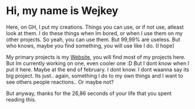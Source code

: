 # Hi, my name is Wejkey

Here, on GH, I put my creations. Things you can use, or if not use, atleast look at them.
I do these things when Im bored, or when I use them on my other projects. So yeah, you can use them. But 99,99% are useless. But who knows, maybe you find something, you will use like I do. (I hope)

My primary projects is my [Website](wejkey.github.io), you will find most of my projects here. But Im currently working on one, even cooler one :D But I dont know when I put it here. Maybe at the end of february. I dont know. I dont waanna say its big project. Its just.. again, something I do to my own things and I want to see others people reactions.. Or maybe not?

But anyway, thanks for the 26,86 seconds of your life that you spent reading this.
